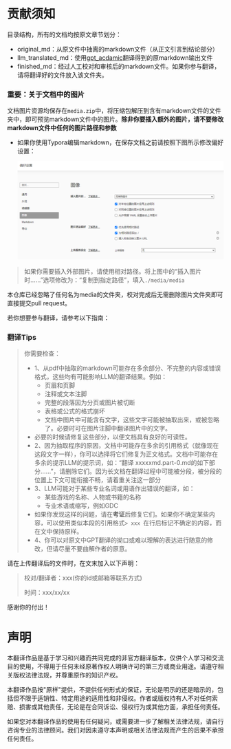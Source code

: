 # 贡献须知
目录结构，所有的文档均按原文章节划分：

- original_md：从原文件中抽离的markdown文件（从正文引言到结论部分）
- llm_translated_md：使用[gpt_acdamic](https://github.com/binary-husky/gpt_academic)翻译得到的原markdown输出文件
- finished_md：经过人工校对和审核后的markdown文件。如果你参与翻译，请将翻译好的文件放入该文件夹。

### 重要：关于文档中的图片

文档图片资源均保存在`media.zip`中，将压缩包解压到含有markdown文件的文件夹中，即可预览markdown文件中的图片。**除非你要插入额外的图片，请不要修改markdown文件中任何的图片路径和参数**

- 如果你使用Typora编辑markdown，在保存文档之前请按照下图所示修改偏好设置：

  ![pic](./pic.png)

> 如果你需要插入外部图片，请使用相对路径。将上图中的“插入图片时……”选项修改为：“复制到指定路径”，填入`./media/media`

本仓库已经忽略了任何名为media的文件夹，校对完成后无需删除图片文件夹即可直接提交pull request。

若你想要参与翻译，请参考以下指南：

### 翻译Tips

> 你需要检查：
>
> - 1、从pdf中抽取的markdown可能存在多余部分、不完整的内容或错误格式，这些均有可能影响LLM的翻译结果。例如：
>   - 页眉和页脚
>   - 注释或文本注脚
>   - 完整的段落因为分页或图片被切断
>   - 表格或公式的格式崩坏
>   - 文档中图片中可能含有文字，这些文字可能被抽取出来，或被忽略了。必要时可在图片注脚中翻译图片中的文字。
> - 必要的时候请修复这些部分，以便文档具有良好的可读性。
> - 2、因为抽取程序的原因，文档中可能存在多余的引用格式（就像现在这段文字一样），你可以选择将它们修复为正文格式。文档中可能存在多余的提示LLM的提示词，如：“翻译 xxxxxmd.part-0.md的如下部分……”，请删除它们。因为长文档在翻译过程中可能被分段，被分段的位置上下文可能衔接不畅，请着重关注这一部分
> - 3、LLM可能对于某些专业名词或用语作出错误的翻译，如：
>   - 某些游戏的名称、人物或书籍的名称
>   - 专业术语或缩写，例如GDC
> - 如果你发现这样的问题，请在**考证**后修复它们。如果你不确定某些内容，可以使用类似本段的引用格式`> xxx `在行后标记不确定的内容，而在文中保持原样。
> - 4、你可以对原文中GPT翻译的拗口或难以理解的表达进行随意的修改，但请尽量不要曲解作者的原意。

请在上传翻译后的文件时，在文末加入以下声明：

> 校对/翻译者：xxx(你的id或邮箱等联系方式)
>
> 时间：xxx/xx/xx

感谢你的付出！

# 声明

本翻译作品是基于学习和兴趣而共同完成的非官方翻译版本，仅供个人学习和交流目的使用，不得用于任何未经原著作权人明确许可的第三方或商业用途。请遵守相关版权法律法规，并尊重原作的知识产权。

本翻译作品按"原样"提供，不提供任何形式的保证，无论是明示的还是暗示的，包括但不限于适销性、特定用途的适用性和非侵权。作者或版权持有人不对任何索赔、损害或其他责任，无论是在合同诉讼、侵权行为或其他方面，承担任何责任。

如果您对本翻译作品的使用有任何疑问，或需要进一步了解相关法律法规，请自行咨询专业的法律顾问。我们对因未遵守本声明或相关法律法规而产生的后果不承担任何责任。
